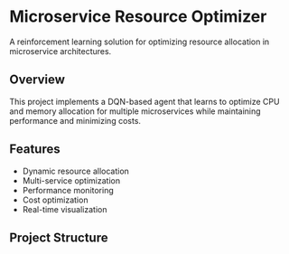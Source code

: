 # Microservice Resource Optimizer

A reinforcement learning solution for optimizing resource allocation in microservice architectures.

## Overview
This project implements a DQN-based agent that learns to optimize CPU and memory allocation for multiple microservices while maintaining performance and minimizing costs.

## Features
- Dynamic resource allocation
- Multi-service optimization
- Performance monitoring
- Cost optimization
- Real-time visualization

## Project Structure 